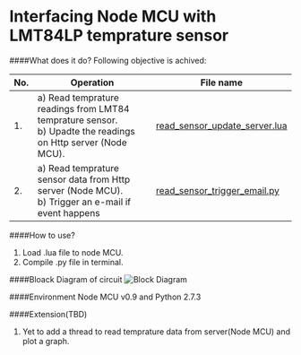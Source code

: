 # Interfacing Node MCU with LMT84LP temprature sensor
####What does it do?
Following objective is achived:

|**No.**| **Operation**                             |  **File name**                                           |
|-------|-------------------------------------------|----------------------------------------------------------|
|1. | a) Read temprature readings from LMT84 temprature sensor. <br /> b) Upadte the readings on Http server (Node MCU).    | [read_sensor_update_server.lua](https://github.com/MishraShivendra/node_mcu_py_email/blob/master/read_sensor_update_server.lua)|
|2. | a) Read temprature sensor data from Http server (Node MCU). <br /> b) Trigger an e-mail if event happens | [read_sensor_trigger_email.py](https://github.com/MishraShivendra/node_mcu_py_email/blob/master/read_sensor_trigger_email.py)| 

####How to use?
1. Load .lua file to node MCU.
2. Compile .py file in terminal.

####Bloack Diagram of circuit
![Block Diagram](https://github.com/MishraShivendra/node_mcu_py_email/blob/master/block.png)

####Environment
Node MCU v0.9 and Python 2.7.3

####Extension(TBD)
1. Yet to add a thread to read temprature data from server(Node MCU) and plot a graph.
